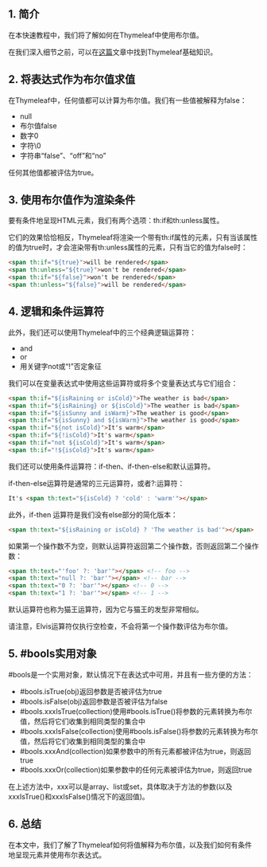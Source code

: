 ## 1. 简介

在本快速教程中，我们将了解如何在Thymeleaf中使用布尔值。

在我们深入细节之前，可以在[这篇](https://www.baeldung.com/thymeleaf-in-spring-mvc)文章中找到Thymeleaf基础知识。

## 2. 将表达式作为布尔值求值

在Thymeleaf中，任何值都可以计算为布尔值。我们有一些值被解释为false：

-   null
-   布尔值false
-   数字0
-   字符\0
-   字符串“false”、“off”和“no”

任何其他值都被评估为true。

## 3. 使用布尔值作为渲染条件

要有条件地呈现HTML元素，我们有两个选项：th:if和th:unless属性。

它们的效果恰恰相反，Thymeleaf将渲染一个带有th:if属性的元素，只有当该属性的值为true时，才会渲染带有th:unless属性的元素，只有当它的值为false时：

```html
<span th:if="${true}">will be rendered</span>
<span th:unless="${true}">won't be rendered</span>
<span th:if="${false}">won't be rendered</span>
<span th:unless="${false}">will be rendered</span>
```

## 4. 逻辑和条件运算符

此外，我们还可以使用Thymeleaf中的三个经典逻辑运算符：

-   and
-   or
-   用关键字not或“!”否定象征

我们可以在变量表达式中使用这些运算符或将多个变量表达式与它们组合：

```html
<span th:if="${isRaining or isCold}">The weather is bad</span>
<span th:if="${isRaining} or ${isCold}">The weather is bad</span>
<span th:if="${isSunny and isWarm}">The weather is good</span>
<span th:if="${isSunny} and ${isWarm}">The weather is good</span>
<span th:if="${not isCold}">It's warm</span>
<span th:if="${!isCold}">It's warm</span>
<span th:if="not ${isCold}">It's warm</span>
<span th:if="!${isCold}">It's warm</span>
```

我们还可以使用条件运算符：if-then、if-then-else和默认运算符。

if-then-else运算符是通常的三元运算符，或者?:运算符：

```html
It's <span th:text="${isCold} ? 'cold' : 'warm'"></span>
```

此外，if-then 运算符是我们没有else部分的简化版本：

```html
<span th:text="${isRaining or isCold} ? 'The weather is bad'"></span>
```

如果第一个操作数不为空，则默认运算符返回第二个操作数，否则返回第二个操作数：

```html
<span th:text="'foo' ?: 'bar'"></span> <!-- foo -->
<span th:text="null ?: 'bar'"></span> <!-- bar -->
<span th:text="0 ?: 'bar'"></span> <!-- 0 -->
<span th:text="1 ?: 'bar'"></span> <!-- 1 -->
```

默认运算符也称为猫王运算符，因为它与猫王的发型非常相似。

请注意，Elvis运算符仅执行空检查，不会将第一个操作数评估为布尔值。

## 5. #bools实用对象

#bools是一个实用对象，默认情况下在表达式中可用，并且有一些方便的方法： 

-   #bools.isTrue(obj)返回参数是否被评估为true
-   #bools.isFalse(obj)返回参数是否被评估为false
-   #bools.xxxIsTrue(collection)使用#bools.isTrue()将参数的元素转换为布尔值，然后将它们收集到相同类型的集合中
-   #bools.xxxIsFalse(collection)使用#bools.isFalse()将参数的元素转换为布尔值，然后将它们收集到相同类型的集合中
-   #bools.xxxAnd(collection)如果参数中的所有元素都被评估为true，则返回true
-   #bools.xxxOr(collection)如果参数中的任何元素被评估为true，则返回true

在上述方法中，xxx可以是array、list或set，具体取决于方法的参数(以及xxxIsTrue()和xxxIsFalse()情况下的返回值)。

## 6. 总结

在本文中，我们了解了Thymeleaf如何将值解释为布尔值，以及我们如何有条件地呈现元素并使用布尔表达式。